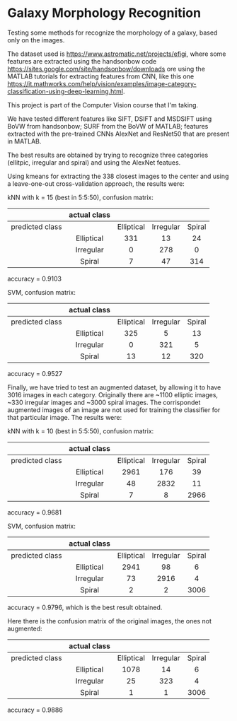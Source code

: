 # Galaxy Morphology Recognition
Testing some methods for recognize the morphology of a galaxy, based only on the images.

The dataset used is https://www.astromatic.net/projects/efigi, where some features are extracted using the handsonbow code https://sites.google.com/site/handsonbow/downloads ore using the MATLAB tutorials for extracting features from CNN, like this one https://it.mathworks.com/help/vision/examples/image-category-classification-using-deep-learning.html.

This project is part of the Computer Vision course that I'm taking.

We have tested different features like SIFT, DSIFT and MSDSIFT using BoVW from handsonbow; SURF from the BoVW of MATLAB; features extracted with the pre-trained CNNs AlexNet and ResNet50 that are present in MATLAB.

The best results are obtained by trying to recognize three categories (ellitpic, irregular and spiral) and using the AlexNet featues. 

Using kmeans for extracting the 338 closest images to the center and using a leave-one-out cross-validation approach, the results were:

kNN with k = 15 (best in 5:5:50), confusion matrix:

|                    	| actual class 	|            	|           	|        	|
|:------------------:	|:------------:	|:----------: |:----------:	|:------:	|
|    predicted class 	|              	| Elliptical 	| Irregular 	| Spiral 	|
|                    	|  Elliptical  	|     331    	|     13    	|   24   	|
|                    	|   Irregular  	|      0     	|    278    	|    0   	|
|                    	|    Spiral    	|      7     	|     47    	|   314  	|

accuracy = 0.9103

SVM, confusion matrix:

|                    	| actual class 	|            	|           	|        	|
|:------------------:	|:------------:	|:----------: |:----------:	|:------:	|
|    predicted class 	|              	| Elliptical 	| Irregular 	| Spiral 	|
|                    	|  Elliptical  	|     325    	|     5     	|   13   	|
|                    	|   Irregular  	|      0     	|    321    	|    5   	|
|                    	|    Spiral    	|     13     	|     12    	|   320  	|

accuracy = 0.9527

Finally, we have tried to test an augmented dataset, by allowing it to have 3016 images in each category. Originally there are ~1100 elliptic images, ~330 irregular images and ~3000 spiral images. The corrispondet augmented images of an image are not used for training the classifier for that particular image. The results were:


kNN with k = 10 (best in 5:5:50), confusion matrix:

|                    	| actual class 	|            	|           	|        	|
|:------------------:	|:------------:	|:----------: |:----------:	|:------:	|
|    predicted class 	|              	| Elliptical 	| Irregular 	| Spiral 	|
|                    	|  Elliptical  	|    2961    	|    176    	|   39   	|
|                    	|   Irregular  	|     48     	|    2832   	|   11   	|
|                    	|    Spiral    	|      7     	|     8     	|  2966  	|

accuracy = 0.9681

SVM, confusion matrix:

|                    	| actual class 	|            	|           	|        	|
|:------------------:	|:------------:	|:----------: |:----------:	|:------:	|
|    predicted class 	|              	| Elliptical 	| Irregular 	| Spiral 	|
|                    	|  Elliptical  	|    2941    	|     98    	|    6   	|
|                    	|   Irregular  	|     73     	|    2916   	|    4   	|
|                    	|    Spiral    	|      2     	|     2     	|  3006  	|

accuracy = 0.9796, which is the best result obtained.


Here there is the confusion matrix of the original images, the ones not augmented:

|                    	| actual class 	|            	|           	|        	|
|:------------------:	|:------------:	|:----------: |:----------:	|:------:	|
|    predicted class 	|              	| Elliptical 	| Irregular 	| Spiral 	|
|                    	|  Elliptical  	|    1078    	|     14    	|    6   	|
|                    	|   Irregular  	|     25     	|    323    	|    4   	|
|                    	|    Spiral    	|      1     	|     1     	|  3006  	|

accuracy = 0.9886

